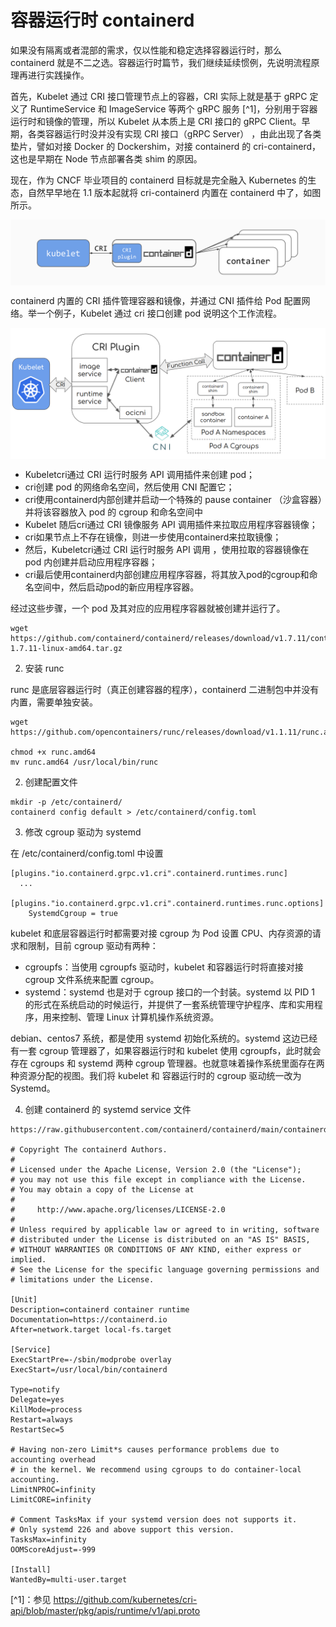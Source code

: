 # 容器运行时 containerd 

如果没有隔离或者混部的需求，仅以性能和稳定选择容器运行时，那么 containerd 就是不二之选。容器运行时篇节，我们继续延续惯例，先说明流程原理再进行实践操作。

首先，Kubelet 通过 CRI 接口管理节点上的容器，CRI 实际上就是基于 gRPC 定义了 RuntimeService 和 ImageService 等两个 gRPC 服务 [^1]，分别用于容器运行时和镜像的管理，所以 Kubelet 从本质上是 CRI 接口的 gRPC Client。早期，各类容器运行时没并没有实现 CRI 接口（gRPC Server） ，由此出现了各类垫片，譬如对接 Docker 的 Dockershim，对接 containerd 的 cri-containerd，这也是早期在 Node 节点部署各类 shim 的原因。

现在，作为 CNCF 毕业项目的 containerd 目标就是完全融入 Kubernetes 的生态，自然早早地在 1.1 版本起就将 cri-containerd 内置在 containerd 中了，如图所示。


<div  align="center">
	<img src="../assets/containerd-cri.png" width = "550"  align=center />
</div>

containerd 内置的 CRI 插件管理容器和镜像，并通过 CNI 插件给 Pod 配置网络。举一个例子，Kubelet 通过 cri 接口创建 pod 说明这个工作流程。

<div  align="center">
	<img src="../assets/cri-architecture.png" width = "550"  align=center />
</div>

- Kubeletcri通过 CRI 运行时服务 API 调用插件来创建 pod；
- cri创建 pod 的网络命名空间，然后使用 CNI 配置它；
- cri使用containerd内部创建并启动一个特殊的 pause container （沙盒容器）并将该容器放入 pod 的 cgroup 和命名空间中
- Kubelet 随后cri通过 CRI 镜像服务 API 调用插件来拉取应用程序容器镜像；
- cri如果节点上不存在镜像，则进一步使用containerd来拉取镜像；
- 然后，Kubeletcri通过 CRI 运行时服务 API 调用 ，使用拉取的容器镜像在 pod 内创建并启动应用程序容器；
- cri最后使用containerd内部创建应用程序容器，将其放入pod的cgroup和命名空间中，然后启动pod的新应用程序容器。

经过这些步骤，一个 pod 及其对应的应用程序容器就被创建并运行了。


```
wget https://github.com/containerd/containerd/releases/download/v1.7.11/containerd-1.7.11-linux-amd64.tar.gz

```

2. 安装 runc

runc 是底层容器运行时（真正创建容器的程序），containerd 二进制包中并没有内置，需要单独安装。

```
wget https://github.com/opencontainers/runc/releases/download/v1.1.11/runc.amd64

chmod +x runc.amd64
mv runc.amd64 /usr/local/bin/runc
```

2. 创建配置文件

```
mkdir -p /etc/containerd/
containerd config default > /etc/containerd/config.toml
```

3. 修改 cgroup 驱动为 systemd

在 /etc/containerd/config.toml 中设置

```
[plugins."io.containerd.grpc.v1.cri".containerd.runtimes.runc]
  ...
  [plugins."io.containerd.grpc.v1.cri".containerd.runtimes.runc.options]
    SystemdCgroup = true
```

kubelet 和底层容器运行时都需要对接 cgroup 为 Pod 设置 CPU、内存资源的请求和限制，目前 cgroup 驱动有两种：

- cgroupfs：当使用 cgroupfs 驱动时，kubelet 和容器运行时将直接对接 cgroup 文件系统来配置 cgroup。
- systemd：systemd 也是对于 cgroup 接口的一个封装。systemd 以 PID 1 的形式在系统启动的时候运行，并提供了一套系统管理守护程序、库和实用程序，用来控制、管理 Linux 计算机操作系统资源。

debian、centos7 系统，都是使用 systemd 初始化系统的。systemd 这边已经有一套 cgroup 管理器了，如果容器运行时和 kubelet 使用 cgroupfs，此时就会存在 cgroups 和 systemd 两种 cgroup 管理器。也就意味着操作系统里面存在两种资源分配的视图。我们将 kubelet 和 容器运行时的 cgroup 驱动统一改为 Systemd。


4. 创建 containerd 的 systemd service 文件

```
https://raw.githubusercontent.com/containerd/containerd/main/containerd.service

# Copyright The containerd Authors.
#
# Licensed under the Apache License, Version 2.0 (the "License");
# you may not use this file except in compliance with the License.
# You may obtain a copy of the License at
#
#     http://www.apache.org/licenses/LICENSE-2.0
#
# Unless required by applicable law or agreed to in writing, software
# distributed under the License is distributed on an "AS IS" BASIS,
# WITHOUT WARRANTIES OR CONDITIONS OF ANY KIND, either express or implied.
# See the License for the specific language governing permissions and
# limitations under the License.

[Unit]
Description=containerd container runtime
Documentation=https://containerd.io
After=network.target local-fs.target

[Service]
ExecStartPre=-/sbin/modprobe overlay
ExecStart=/usr/local/bin/containerd

Type=notify
Delegate=yes
KillMode=process
Restart=always
RestartSec=5

# Having non-zero Limit*s causes performance problems due to accounting overhead
# in the kernel. We recommend using cgroups to do container-local accounting.
LimitNPROC=infinity
LimitCORE=infinity

# Comment TasksMax if your systemd version does not supports it.
# Only systemd 226 and above support this version.
TasksMax=infinity
OOMScoreAdjust=-999

[Install]
WantedBy=multi-user.target
```


[^1]：参见 https://github.com/kubernetes/cri-api/blob/master/pkg/apis/runtime/v1/api.proto

